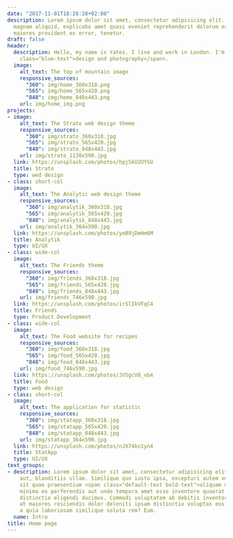 ```yaml
---
date: "2017-11-01T18:28:28+02:00"
description: Lorem ipsum dolor sit amet, consectetur adipisicing elit. Dolor cumque
  magnam aliquid, explicabo amet quasi eveniet reprehenderit dolorum exercitationem
  maiores provident ex error, tenetur.
draft: false
header:
  description: Hello, my name is Yates. I live and work in London. I'm keen on <span
    class="blue-text">design and photography</span>.
  image:
    alt_text: The top of mountain image
    responsive_sources:
      "360": img/home_360x318.png
      "565": img/home_565x420.png
      "848": img/home_848x443.png
    url: img/home_img.png
projects:
- image:
    alt_text: The Strato web design theme
    responsive_sources:
      "360": img/strato_360x318.jpg
      "565": img/strato_565x420.jpg
      "848": img/strato_848x443.jpg
    url: img/strato_1130x590.jpg
  link: https://unsplash.com/photos/hpjSkU2UYSU
  title: Strato
  type: wed design
- class: short-col
  image:
    alt_text: The Analytic web design theme
    responsive_sources:
      "360": img/analytik_360x318.jpg
      "565": img/analytik_565x420.jpg
      "848": img/analytik_848x443.jpg
    url: img/analytik_364x590.jpg
  link: https://unsplash.com/photos/yeB9jDmHm6M
  title: Analytik
  type: UI/UX
- class: wide-col
  image:
    alt_text: The Friends theme
    responsive_sources:
      "360": img/friends_360x318.jpg
      "565": img/friends_565x420.jpg
      "848": img/friends_848x443.jpg
    url: img/friends_746x590.jpg
  link: https://unsplash.com/photos/ir5lIkVFqC4
  title: Friends
  type: Product Development
- class: wide-col
  image:
    alt_text: The Food website for recipes
    responsive_sources:
      "360": img/food_360x318.jpg
      "565": img/food_565x420.jpg
      "848": img/food_848x443.jpg
    url: img/food_746x590.jpg
  link: https://unsplash.com/photos/JVSgcV8_vb4
  title: Food
  type: web design
- class: short-col
  image:
    alt_text: The application for statistic
    responsive_sources:
      "360": img/statapp_360x318.jpg
      "565": img/statapp_565x420.jpg
      "848": img/statapp_848x443.jpg
    url: img/statapp_364x590.jpg
  link: https://unsplash.com/photos/nJX74kn1yn4
  title: StatApp
  type: UI/UX
text_groups:
- description: Lorem ipsum dolor sit amet, consectetur adipisicing elit. Quia esse
    aut, blanditiis ullam. Similique quo iusto ipsa, excepturi autem voluptate consectetur
    sit quae praesentium <span class="default-text bold-text">aliquam molestiae</span>
    minima ex perferendis aut unde tempora amet esse inventore quaerat molestias eum
    distinctio eligendi ducimus. Commodi voluptatem ab debitis inventore, laborum
    at maiores reiciendis dolor deleniti ipsam distinctio voluptas eos autem quidem
    a quia laboriosam similique soluta rem? Eum.
  name: Intro
title: Home page
---
```

